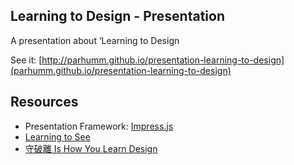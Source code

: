 Learning to Design - Presentation
----
A presentation about ‘Learning to Design

See it: [http://parhumm.github.io/presentation-learning-to-design](parhumm.github.io/presentation-learning-to-design)

## Resources
- Presentation Framework: [Impress.js](https://github.com/bartaz/impress.js)
- [Learning to See](https://ia.net/know-how/learning-to-see)
- [守破離 Is How You Learn Design](http://journal.gibbon.co/shu-ha-ri-is-how-you-learn-design/)